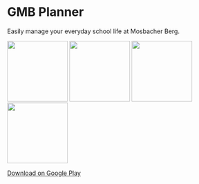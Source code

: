 # GMB Planner

Easily manage your everyday school life at Mosbacher Berg.

<p float="left">
<img src="https://github.com/user-attachments/assets/5430acfd-f6a6-4c24-8173-9d1495ddcdf1" width="140">
<img src="https://github.com/user-attachments/assets/354d13c8-4bec-48de-9520-a1f90c7cde4c" width="140">
<img src="https://github.com/user-attachments/assets/d5c8f536-ed8f-4427-974e-042870154e84" width="140">
<img src="https://github.com/user-attachments/assets/164b7a3f-86f9-4907-8b32-f19d4fb618da" width="140">
</p>

[Download on Google Play](https://play.google.com/store/apps/details?id=com.koenidv.gmbplanner)
